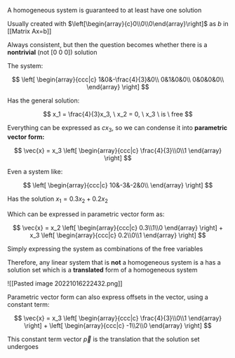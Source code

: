 A homogeneous system is guaranteed to at least have one solution

Usually created with $\left[\begin{array}{c}0\\0\\0\end{array}\right]$ as $b$ in [[Matrix Ax=b]]

Always consistent, but then the question becomes whether there is a **nontrivial** (not $[0 \  0 \ 0]$) solution

The system:

$$
\left[
\begin{array}{ccc|c}
1&0&-\frac{4}{3}&0\\
0&1&0&0\\
0&0&0&0\\
\end{array}
\right]
$$

Has the general solution:

$$
x_1 = \frac{4}{3}x_3, \  x_2 = 0, \  x_3 \ is \ free
$$

Everything can be expressed as $cx_3$, so we can condense it into **parametric vector form:**

$$
\vec{x} =  x_3
\left[
\begin{array}{ccc|c}
\frac{4}{3}\\0\\1
\end{array}
\right]
$$

Even a system like:

$$
\left[
\begin{array}{ccc|c}
10&-3&-2&0\\
\end{array}
\right]
$$

Has the solution $x_1 = 0.3x_2 + 0.2x_2$

Which can be expressed in parametric vector form as:

$$
\vec{x} = 
x_2 
\left[
\begin{array}{ccc|c}
0.3\\1\\0
\end{array}
\right] + 
x_3
\left[
\begin{array}{ccc|c}
0.2\\0\\1
\end{array}
\right]
$$

Simply expressing the system as combinations of the free variables

Therefore, any linear system that is **not** a homogeneous system is a has a solution set which is a **translated** form of a homogeneous system

![[Pasted image 20221016222432.png]]

Parametric vector form can also express offsets in the vector, using a constant term: 

$$
\vec{x} =  x_3
\left[
\begin{array}{ccc|c}
\frac{4}{3}\\0\\1
\end{array}
\right] + 
\left[
\begin{array}{ccc|c}
-1\\2\\0
\end{array}
\right]
$$

This constant term vector $\vec{p}$ is the translation that the solution set undergoes
